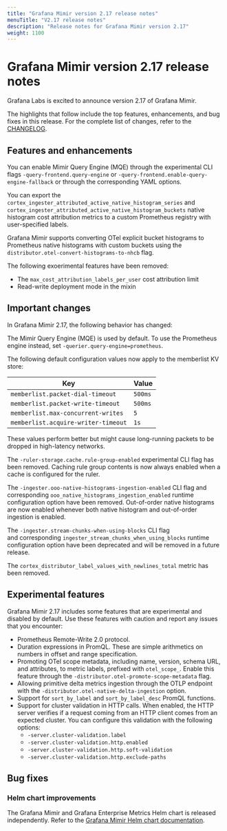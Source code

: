 ```yaml
---
title: "Grafana Mimir version 2.17 release notes"
menuTitle: "V2.17 release notes"
description: "Release notes for Grafana Mimir version 2.17"
weight: 1100
---
```


# Grafana Mimir version 2.17 release notes

<!-- vale Grafana.GoogleWill = NO -->
<!-- vale Grafana.Timeless = NO -->
<!-- Release notes are often future focused -->

Grafana Labs is excited to announce version 2.17 of Grafana Mimir.

The highlights that follow include the top features, enhancements, and bug fixes in this release.
For the complete list of changes, refer to the [CHANGELOG](https://github.com/grafana/mimir/blob/main/CHANGELOG.md).

## Features and enhancements

You can enable Mimir Query Engine (MQE) through the experimental CLI flags `-query-frontend.query-engine` or `-query-frontend.enable-query-engine-fallback` or through the corresponding YAML options.

You can export the `cortex_ingester_attributed_active_native_histogram_series` and `cortex_ingester_attributed_active_native_histogram_buckets` native histogram cost attribution metrics to a custom Prometheus registry with user-specified labels.

Grafana Mimir supports converting OTel explicit bucket histograms to Prometheus native histograms with custom buckets using the `distributor.otel-convert-histograms-to-nhcb` flag.

The following exoerimental features have been removed:

- The `max_cost_attribution_labels_per_user` cost attribution limit
- Read-write deployment mode in the mixin

## Important changes

In Grafana Mimir 2.17, the following behavior has changed:

The Mimir Query Engine (MQE) is used by default. To use the Prometheus engine instead, set `-querier.query-engine=prometheus`.

The following default configuration values now apply to the memberlist KV store:

| Key                                 | Value   |
| ----------------------------------- | ------- |
| `memberlist.packet-dial-timeout`    | `500ms` |
| `memberlist.packet-write-timeout`   | `500ms` |
| `memberlist.max-concurrent-writes`  | `5`     |
| `memberlist.acquire-writer-timeout` | `1s`    |

These values perform better but might cause long-running packets to be dropped in high-latency networks.

The `-ruler-storage.cache.rule-group-enabled` experimental CLI flag has been removed. Caching rule group contents is now always enabled when a cache is configured for the ruler.

The `-ingester.ooo-native-histograms-ingestion-enabled` CLI flag and corresponding `ooo_native_histograms_ingestion_enabled` runtime configuration option have been removed. Out-of-order native histograms are now enabled whenever both native histogram and out-of-order ingestion is enabled.

The `-ingester.stream-chunks-when-using-blocks` CLI flag and corresponding `ingester_stream_chunks_when_using_blocks` runtime configuration option have been deprecated and will be removed in a future release.

The `cortex_distributor_label_values_with_newlines_total` metric has been removed.

## Experimental features

Grafana Mimir 2.17 includes some features that are experimental and disabled by default.
Use these features with caution and report any issues that you encounter:

- Prometheus Remote-Write 2.0 protocol.
- Duration expressions in PromQL. These are simple arithmetics on numbers in offset and range specification.
- Promoting OTel scope metadata, including name, version, schema URL, and attributes, to metric labels, prefixed with `otel_scope_`. Enable this feature through the `-distributor.otel-promote-scope-metadata` flag.
- Allowing primitive delta metrics ingestion through the OTLP endpoint with the `-distributor.otel-native-delta-ingestion` option.
- Support for `sort_by_label` and `sort_by_label_desc` PromQL functions.
- Support for cluster validation in HTTP calls. When enabled, the HTTP server verifies if a request coming from an HTTP client comes from an expected cluster. You can configure this validation with the following options:
  - `-server.cluster-validation.label`
  - `-server.cluster-validation.http.enabled`
  - `-server.cluster-validation.http.soft-validation`
  - `-server.cluster-validation.http.exclude-paths`

## Bug fixes

### Helm chart improvements

The Grafana Mimir and Grafana Enterprise Metrics Helm chart is released independently.
Refer to the [Grafana Mimir Helm chart documentation](/docs/helm-charts/mimir-distributed/latest/).
